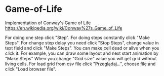 # Game-of-Life

Implementation of Conway's Game of Life
https://en.wikipedia.org/wiki/Conway%27s_Game_of_Life

For doing one step click "Step".
For doing steps constantly click "Make Steps".
For change step delay you need click "Stop Steps", change value in text field and click "Make Steps".
You can make cell dead or alive when you click it. For example, you can draw some layout and next start animation by "Make Steps"
When you change "Grid size" value you will get grid without living cells.
For load grid from csv file click "Przeglądaj...", choose file and click "Load browser file".
